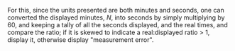 For this, since the units presented are both minutes and seconds, one can converted the displayed minutes, *N*, into seconds by simply multiplying by 60, and keeping a tally of all the seconds displayed, and the real times, and compare the ratio; if it is skewed to indicate a real\:displayed ratio > 1, display it, otherwise display "measurement error".
